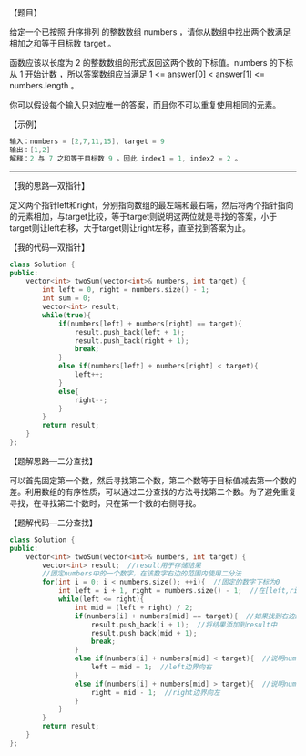 【题目】

给定一个已按照 升序排列  的整数数组 numbers ，请你从数组中找出两个数满足相加之和等于目标数 target 。

函数应该以长度为 2 的整数数组的形式返回这两个数的下标值。numbers 的下标 从 1 开始计数 ，所以答案数组应当满足 1 <= answer[0] < answer[1] <= numbers.length 。

你可以假设每个输入只对应唯一的答案，而且你不可以重复使用相同的元素。

【示例】

```c++
输入：numbers = [2,7,11,15], target = 9
输出：[1,2]
解释：2 与 7 之和等于目标数 9 。因此 index1 = 1, index2 = 2 。
```

---

【我的思路—双指针】

定义两个指针left和right，分别指向数组的最左端和最右端，然后将两个指针指向的元素相加，与target比较，等于target则说明这两位就是寻找的答案，小于target则让left右移，大于target则让right左移，直至找到答案为止。

【我的代码—双指针】

```c++
class Solution {
public:
    vector<int> twoSum(vector<int>& numbers, int target) {
        int left = 0, right = numbers.size() - 1;
        int sum = 0;
        vector<int> result;
        while(true){
            if(numbers[left] + numbers[right] == target){
                result.push_back(left + 1);
                result.push_back(right + 1);
                break;
            }
            else if(numbers[left] + numbers[right] < target){
                left++;
            }
            else{
                right--;
            }
        }
        return result;
    }
};
```

【题解思路—二分查找】

可以首先固定第一个数，然后寻找第二个数，第二个数等于目标值减去第一个数的差。利用数组的有序性质，可以通过二分查找的方法寻找第二个数。为了避免重复寻找，在寻找第二个数时，只在第一个数的右侧寻找。

【题解代码—二分查找】

```c++
class Solution {
public:
    vector<int> twoSum(vector<int>& numbers, int target) {
        vector<int> result;  //result用于存储结果
        //固定numbers中的一个数字，在该数字右边的范围内使用二分法
        for(int i = 0; i < numbers.size(); ++i){  //固定的数字下标为0
            int left = i + 1, right = numbers.size() - 1;  //在[left,right]范围内使用二分法
            while(left <= right){
                int mid = (left + right) / 2;
                if(numbers[i] + numbers[mid] == target){  //如果找到右边的numbers[mid]+numbers[i]等于target
                    result.push_back(i + 1);  //将结果添加到result中
                    result.push_back(mid + 1);
                    break;
                }
                else if(numbers[i] + numbers[mid] < target){  //说明numbers[mid]小  
                    left = mid + 1;  //left边界向右
                }
                else if(numbers[i] + numbers[mid] > target){  //说明numbers[mid]大
                    right = mid - 1;  //right边界向左
                }
            }
        }
        return result;
    }
};
```


